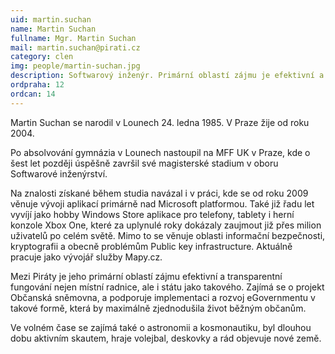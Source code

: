 ```yaml
---
uid: martin.suchan
name: Martin Suchan
fullname: Mgr. Martin Suchan
mail: martin.suchan@pirati.cz
category: clen
img: people/martin-suchan.jpg
description: Softwarový inženýr. Primární oblastí zájmu je efektivní a transparentní fungování nejen místní radnice, ale i státu jako takového.
ordpraha: 12
ordcan: 14
---
```

Martin Suchan se narodil v Lounech 24. ledna 1985. V Praze žije od roku 2004.

Po absolvování gymnázia v Lounech nastoupil na MFF UK v Praze, kde o šest let později úspěšně završil své magisterské stadium v oboru Softwarové inženýrství.

Na znalosti získané během studia navázal i v práci, kde se od roku 2009 věnuje vývoji aplikací primárně nad Microsoft platformou. Také již řadu let vyvíjí jako hobby Windows Store aplikace pro telefony, tablety i herní konzole Xbox One, které za uplynulé roky dokázaly zaujmout již přes milion uživatelů po celém světě. Mimo to se věnuje oblasti informační bezpečnosti, kryptografii a obecně problémům Public key infrastructure. Aktuálně pracuje jako vývojář služby Mapy.cz.

Mezi Piráty je jeho primární oblastí zájmu efektivní a transparentní fungování nejen místní radnice, ale i státu jako takového. Zajímá se o projekt Občanská sněmovna, a podporuje implementaci a rozvoj eGovernmentu v takové formě, která by maximálně zjednodušila život běžným občanům.

Ve volném čase se zajímá také o astronomii a kosmonautiku, byl dlouhou dobu aktivním skautem, hraje volejbal, deskovky a rád objevuje nové země.
